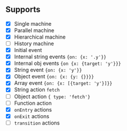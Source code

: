 ## Supports

- [x] Single machine
- [x] Parallel machine
- [x] Hierarchical machine
- [ ] History machine
- [x] Initial event
- [x] Internal string events `{on: {x: '.y'}}`
- [x] Internal obj events `{on {x: {target: 'y'}}}`
- [x] String event `{on: {x: 'y'}}`
- [x] Object event `{on: {x: {y: {}}}}`
- [x] Array event `{on: {x: [{target: 'y'}]}}`
- [x] String action `fetch`
- [ ] Object action `{ type: 'fetch'}`
- [ ] Function action
- [x] `onEntry` actions
- [x] `onExit` actions
- [ ] `transition` actions
